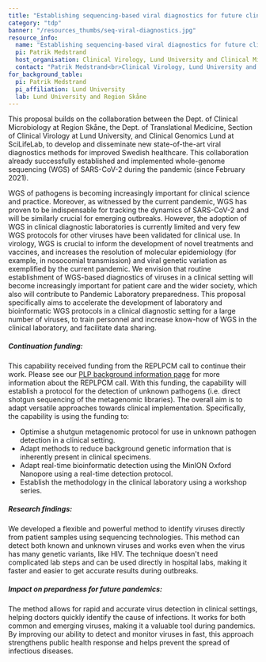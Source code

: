 ```yaml
---
title: "Establishing sequencing-based viral diagnostics for future clinical use: towards pandemic and outbreak preparedness in the clinical laboratory"
category: "tdp"
banner: "/resources_thumbs/seq-viral-diagnostics.jpg"
resource_info:
  name: "Establishing sequencing-based viral diagnostics for future clinical use: towards pandemic and outbreak preparedness in the clinical laboratory"
  pi: Patrik Medstrand
  host_organisation: Clinical Virology, Lund University and Clinical Microbiology, Medicinsk Service, Region Skåne
  contact: "Patrik Medstrand<br>Clinical Virology, Lund University and Clinical Microbiology, Medicinsk Service, Region Skåne<br>Email: [patrik.medstrand@med.lu.se](mailto:patrik.medstrand@med.lu.se)"
for_background_table:
  pi: Patrik Medstrand
  pi_affiliation: Lund University
  lab: Lund University and Region Skåne
---
```


This proposal builds on the collaboration between the Dept. of Clinical Microbiology at Region Skåne, the Dept. of Translational Medicine, Section of Clinical Virology at Lund University, and Clinical Genomics Lund at SciLifeLab, to develop and disseminate new state-of-the-art viral diagnostics methods for improved Swedish healthcare. This collaboration already successfully established and implemented whole-genome sequencing (WGS) of SARS-CoV-2 during the pandemic (since February 2021).

WGS of pathogens is becoming increasingly important for clinical science and practice. Moreover, as witnessed by the current pandemic, WGS has proven to be indispensable for tracking the dynamics of SARS-CoV-2 and will be similarly crucial for emerging outbreaks. However, the adoption of WGS in clinical diagnostic laboratories is currently limited and very few WGS protocols for other viruses have been validated for clinical use. In virology, WGS is crucial to inform the development of novel treatments and vaccines, and increases the resolution of molecular epidemiology (for example, in nosocomial transmission) and viral genetic variation as exemplified by the current pandemic. We envision that routine establishment of WGS-based diagnostics of viruses in a clinical setting will become increasingly important for patient care and the wider society, which also will contribute to Pandemic Laboratory preparedness. This proposal specifically aims to accelerate the development of laboratory and bioinformatic WGS protocols in a clinical diagnostic setting for a large number of viruses, to train personnel and increase know-how of WGS in the clinical laboratory, and facilitate data sharing.

##### Continuation funding:

This capability received funding from the REPLPCM call to continue their work. Please see our <a href="/plp-program-background/#progress-to-date-previous-calls">PLP background information page</a> for more information about the REPLPCM call. With this funding, the capability will establish a protocol for the detection of unknown pathogens (i.e. direct shotgun sequencing of the metagenomic libraries). The overall aim is to adapt versatile approaches towards clinical implementation. Specifically, the capability is using the funding to:

- Optimise a shutgun metagenomic protocol for use in unknown pathogen detection in a clinical setting.
- Adapt methods to reduce background genetic information that is inherently present in clinical specimens.
- Adapt real-time bioinformatic detection using the MinION Oxford Nanopore using a real-time detection protocol.
- Establish the methodology in the clinical laboratory using a workshop series.

##### Research findings:

We developed a flexible and powerful method to identify viruses directly from patient samples using sequencing technologies. This method can detect both known and unknown viruses and works even when the virus has many genetic variants, like HIV. The technique doesn't need complicated lab steps and can be used directly in hospital labs, making it faster and easier to get accurate results during outbreaks.

##### Impact on prepardness for future pandemics:

The method allows for rapid and accurate virus detection in clinical settings, helping doctors quickly identify the cause of infections. It works for both common and emerging viruses, making it a valuable tool during pandemics. By improving our ability to detect and monitor viruses in fast, this approach strengthens public health response and helps prevent the
spread of infectious diseases.